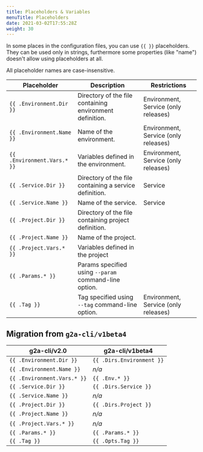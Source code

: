 ```yaml
---
title: Placeholders & Variables
menuTitle: Placeholders
date: 2021-03-02T17:55:28Z
weight: 30
---
```


In some places in the configuration files, you can use `{{ }}` placeholders. They can be used only
in strings, furthermore some properties (like "name") doesn't allow using placeholders at all.

All placeholder names are case-insensitive.

| Placeholder                 | Description                                              | Restrictions                         |
| --------------------------- | -------------------------------------------------------- | ------------------------------------ |
| `{{ .Environment.Dir }}`    | Directory of the file containing environment definition. | Environment, Service (only releases) |
| `{{ .Environment.Name }}`   | Name of the environment.                                 | Environment, Service (only releases) |
| `{{ .Environment.Vars.* }}` | Variables defined in the environment.                    | Environment, Service (only releases) |
| `{{ .Service.Dir }}`        | Directory of the file containing a service definition.   | Service                              |
| `{{ .Service.Name }}`       | Name of the service.                                     | Service                              |
| `{{ .Project.Dir }}`        | Directory of the file containing project definition.     |                                      |
| `{{ .Project.Name }}`       | Name of the project.                                     |                                      |
| `{{ .Project.Vars.* }}`     | Variables defined in the project                         |                                      |
| `{{ .Params.* }}`           | Params specified using `--param` command-line option.    |                                      |
| `{{ .Tag }}`                | Tag specified using `--tag` command-line option.         | Environment, Service (only releases) |

## Migration from `g2a-cli/v1beta4`

| g2a-cli/v2.0                | g2a-cli/v1beta4           |
| --------------------------- | ------------------------- |
| `{{ .Environment.Dir }}`    | `{{ .Dirs.Environment }}` |
| `{{ .Environment.Name }}`   | _n/a_                     |
| `{{ .Environment.Vars.* }}` | `{{ .Env.* }}`            |
| `{{ .Service.Dir }}`        | `{{ .Dirs.Service }}`     |
| `{{ .Service.Name }}`       | _n/a_                     |
| `{{ .Project.Dir }}`        | `{{ .Dirs.Project }}`     |
| `{{ .Project.Name }}`       | _n/a_                     |
| `{{ .Project.Vars.* }}`     | _n/a_                     |
| `{{ .Params.* }}`           | `{{ .Params.* }}`         |
| `{{ .Tag }}`                | `{{ .Opts.Tag }}`         |
